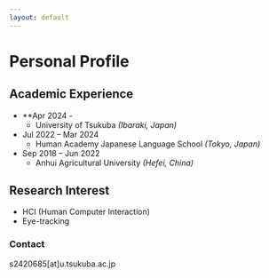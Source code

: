 ```yaml
---
layout: default
---
```


# Personal Profile



## Academic Experience

- **Apr 2024 -  
  - University of Tsukuba *(Ibaraki, Japan)*
- Jul 2022 – Mar 2024
  - Human Academy Japanese Language School *(Tokyo, Japan)*
- Sep 2018 – Jun 2022
  - Anhui Agricultural University *(Hefei, China)*



## Research Interest

- HCI (Human Computer Interaction)
- Eye-tracking



### Contact 

s2420685[at]u.tsukuba.ac.jp
